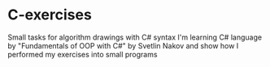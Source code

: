 # C-exercises
Small tasks for algorithm drawings with C# syntax
I'm learning C# language by "Fundamentals of OOP with C#" by Svetlin Nakov 
and show how I performed my exercises into small programs
